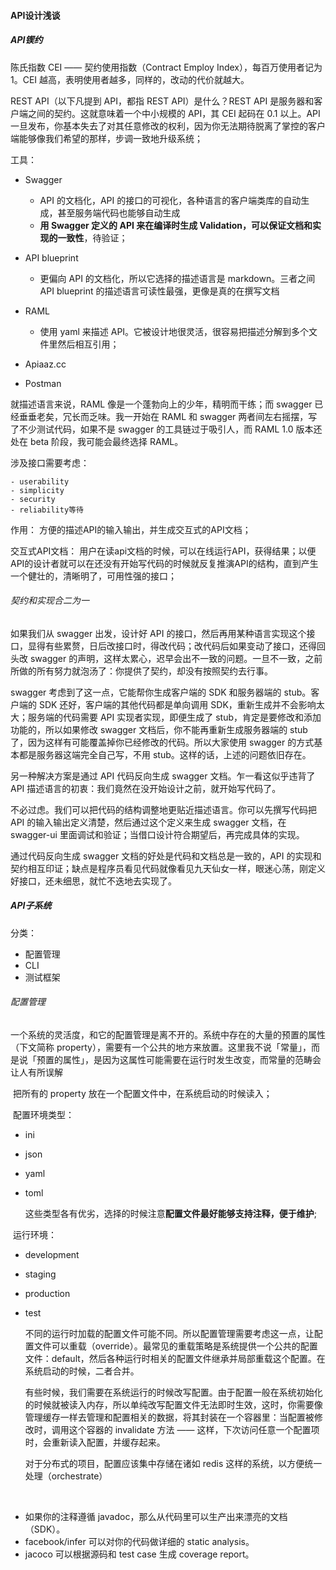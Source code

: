 #### API设计浅谈



##### API锲约

陈氏指数 CEI —— 契约使用指数（Contract Employ Index），每百万使用者记为 1。CEI 越高，表明使用者越多，同样的，改动的代价就越大。

REST API（以下凡提到 API，都指 REST API）是什么？REST API 是服务器和客户端之间的契约。这就意味着一个中小规模的 API，其 CEI 起码在 0.1 以上。API 一旦发布，你基本失去了对其任意修改的权利，因为你无法期待脱离了掌控的客户端能够像我们希望的那样，步调一致地升级系统；

工具：

- Swagger
  - API 的文档化，API 的接口的可视化，各种语言的客户端类库的自动生成，甚至服务端代码也能够自动生成
  - **用 Swagger 定义的 API 来在编译时生成 Validation，可以保证文档和实现的一致性**，待验证；
- API blueprint
  - 更偏向 API 的文档化，所以它选择的描述语言是 markdown。三者之间 API blueprint 的描述语言可读性最强，更像是真的在撰写文档
- RAML
  -  使用 yaml 来描述 API。它被设计地很灵活，很容易把描述分解到多个文件里然后相互引用；

- Apiaaz.cc
- Postman

就描述语言来说，RAML 像是一个蓬勃向上的少年，精明而干练；而 swagger 已经垂垂老矣，冗长而乏味。我一开始在 RAML 和 swagger 两者间左右摇摆，写了不少测试代码，如果不是 swagger 的工具链过于吸引人，而 RAML 1.0 版本还处在 beta 阶段，我可能会最终选择 RAML。





涉及接口需要考虑： 

	- userability
	- simplicity
	- security
	- reliability等待

作用： 方便的描述API的输入输出，并生成交互式的API文档；

交互式API文档： 用户在读api文档的时候，可以在线运行API，获得结果；以便API的设计者就可以在还没有开始写代码的时候就反复推演API的结构，直到产生一个健壮的，清晰明了，可用性强的接口；



###### 契约和实现合二为一

如果我们从 swagger 出发，设计好 API 的接口，然后再用某种语言实现这个接口，显得有些累赘，日后改接口时，得改代码；改代码后如果变动了接口，还得回头改 swagger 的声明，这样太累心，迟早会出不一致的问题。一旦不一致，之前所做的所有努力就泡汤了：你提供了契约，却没有按照契约去行事。

swagger 考虑到了这一点，它能帮你生成客户端的 SDK 和服务器端的 stub。客户端的 SDK 还好，客户端的其他代码都是单向调用 SDK，重新生成并不会影响太大；服务端的代码需要 API 实现者实现，即便生成了 stub，肯定是要修改和添加功能的，所以如果修改 swagger 文档后，你不能再重新生成服务器端的 stub 了，因为这样有可能覆盖掉你已经修改的代码。所以大家使用 swagger 的方式基本都是服务器这端完全自己写，不用 stub。这样的话，上述的问题依旧存在。

另一种解决方案是通过 API 代码反向生成 swagger 文档。乍一看这似乎违背了 API 描述语言的初衷：我们竟然在没开始设计之前，就开始写代码了。

不必过虑。我们可以把代码的结构调整地更贴近描述语言。你可以先撰写代码把 API 的输入输出定义清楚，然后通过这个定义来生成 swagger 文档，在 swagger-ui 里面调试和验证；当借口设计符合期望后，再完成具体的实现。



通过代码反向生成 swagger 文档的好处是代码和文档总是一致的，API 的实现和契约相互印证；缺点是程序员看见代码就像看见九天仙女一样，眼迷心荡，刚定义好接口，还未细思，就忙不迭地去实现了。



##### API子系统



分类：

- 配置管理
- CLI
- 测试框架



###### 配置管理

​		一个系统的灵活度，和它的配置管理是离不开的。系统中存在的大量的预置的属性（下文简称 property），需要有一个公共的地方来放置。这里我不说「常量」，而是说「预置的属性」，是因为这属性可能需要在运行时发生改变，而常量的范畴会让人有所误解

​		把所有的 property 放在一个配置文件中，在系统启动的时候读入；

​	配置环境类型：

- ini

- json

- yaml

- toml	

  这些类型各有优劣，选择的时候注意**配置文件最好能够支持注释，便于维护**;



​	运行环境：

 - development

 - staging

 - production

 - test

   不同的运行时加载的配置文件可能不同。所以配置管理需要考虑这一点，让配置文件可以重载（override）。最常见的重载策略是系统提供一个公共的配置文件：default，然后各种运行时相关的配置文件继承并局部重载这个配置。在系统启动的时候，二者合并。

   有些时候，我们需要在系统运行的时候改写配置。由于配置一般在系统初始化的时候就被读入内存，所以单纯改写配置文件无法即时生效，这时，你需要像管理缓存一样去管理和配置相关的数据，将其封装在一个容器里：当配置被修改时，调用这个容器的 invalidate 方法 —— 这样，下次访问任意一个配置项时，会重新读入配置，并缓存起来。

   对于分布式的项目，配置应该集中存储在诸如 redis 这样的系统，以方便统一处理（orchestrate）

​	

- 如果你的注释遵循 javadoc，那么从代码里可以生产出来漂亮的文档（SDK）。
- facebook/infer 可以对你的代码做详细的 static analysis。
- jacoco 可以根据源码和 test case 生成 coverage report。



